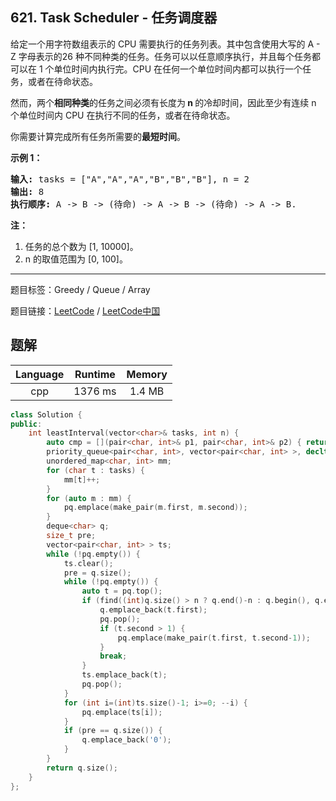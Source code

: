 ## 621. Task Scheduler - 任务调度器

<!--If you want to use the English description, use `question.content` instead-->

<p>给定一个用字符数组表示的 CPU 需要执行的任务列表。其中包含使用大写的 A - Z 字母表示的26 种不同种类的任务。任务可以以任意顺序执行，并且每个任务都可以在 1 个单位时间内执行完。CPU 在任何一个单位时间内都可以执行一个任务，或者在待命状态。</p>

<p>然而，两个<strong>相同种类</strong>的任务之间必须有长度为<strong>&nbsp;n </strong>的冷却时间，因此至少有连续 n 个单位时间内 CPU 在执行不同的任务，或者在待命状态。</p>

<p>你需要计算完成所有任务所需要的<strong>最短时间</strong>。</p>

<p><strong>示例 1：</strong></p>

<pre>
<strong>输入:</strong> tasks = [&quot;A&quot;,&quot;A&quot;,&quot;A&quot;,&quot;B&quot;,&quot;B&quot;,&quot;B&quot;], n = 2
<strong>输出:</strong> 8
<strong>执行顺序:</strong> A -&gt; B -&gt; (待命) -&gt; A -&gt; B -&gt; (待命) -&gt; A -&gt; B.
</pre>

<p><strong>注：</strong></p>

<ol>
	<li>任务的总个数为&nbsp;[1, 10000]。</li>
	<li>n 的取值范围为 [0, 100]。</li>
</ol>



-----

题目标签：Greedy / Queue / Array

题目链接：[LeetCode](https://leetcode.com/problems/task-scheduler/description/)  /  [LeetCode中国](https://leetcode-cn.com/problems/task-scheduler/description/)

## 题解



| Language | Runtime | Memory |
|:---:|:---:|:---:|
| cpp  | 1376  ms | 1.4 MB |

```cpp
class Solution {
public:
    int leastInterval(vector<char>& tasks, int n) {
        auto cmp = [](pair<char, int>& p1, pair<char, int>& p2) { return p1.second < p2.second; };
        priority_queue<pair<char, int>, vector<pair<char, int> >, decltype(cmp)> pq(cmp);
        unordered_map<char, int> mm;
        for (char t : tasks) {
            mm[t]++;
        }
        for (auto m : mm) {
            pq.emplace(make_pair(m.first, m.second));
        }
        deque<char> q;
        size_t pre;
        vector<pair<char, int> > ts;
        while (!pq.empty()) {
            ts.clear();
            pre = q.size();
            while (!pq.empty()) {
                auto t = pq.top();
                if (find((int)q.size() > n ? q.end()-n : q.begin(), q.end(), t.first) == q.end()) {
                    q.emplace_back(t.first);
                    pq.pop();
                    if (t.second > 1) {
                        pq.emplace(make_pair(t.first, t.second-1));
                    }
                    break;
                }
                ts.emplace_back(t);
                pq.pop();
            }
            for (int i=(int)ts.size()-1; i>=0; --i) {
                pq.emplace(ts[i]);
            }
            if (pre == q.size()) {
                q.emplace_back('0');
            }
        }
        return q.size();
    }
};
```
